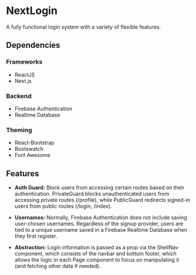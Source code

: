 # NextLogin

A fully functional login system with a variety of flexible features.

## Dependencies

### Frameworks
- ReactJS
- Next.js

### Backend
- Firebase Authentication
- Realtime Database

### Theming
- React-Bootstrap
- Bootswatch
- Font Awesome

## Features

- **Auth Guard:** Block users from accessing certain routes based on their authentication. PrivateGuard blocks unauthenticated users from accessing private routes (/profile), while PublicGuard redirects signed-in users from public routes (/login, /index).

- **Usernames:** Normally, Firebase Authentication does not include saving user-chosen usernames. Regardless of the signup provider, users are tied to a unique username saved in a Firebase Realtime Database when they first register.

- **Abstraction:** Login information is passed as a prop via the ShellNav component, which consists of the navbar and bottom footer, which allows the logic in each Page component to focus on manipulating it (and fetching other data if needed).